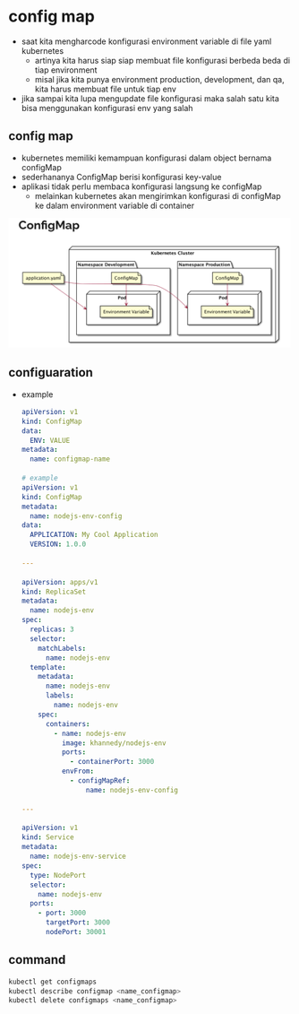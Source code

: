 # config map
- saat kita mengharcode konfigurasi environment variable di file yaml kubernetes
  - artinya kita harus siap siap membuat file konfigurasi berbeda beda di tiap environment
  - misal jika kita punya environment production, development, dan qa, kita harus membuat file untuk tiap env
- jika sampai kita lupa mengupdate file konfigurasi maka salah satu kita bisa menggunakan konfigurasi env yang salah

## config map
- kubernetes memiliki kemampuan konfigurasi dalam object bernama configMap
- sederhananya ConfigMap berisi konfigurasi key-value
- aplikasi tidak perlu membaca konfigurasi langsung ke configMap
  - melainkan kubernetes akan mengirimkan konfigurasi di configMap ke dalam environment variable di container

![alt text](docs/images/image.png)

## configuaration
- example
  ```yaml
  apiVersion: v1
  kind: ConfigMap
  data:
    ENV: VALUE
  metadata:
    name: configmap-name

  # example
  apiVersion: v1
  kind: ConfigMap
  metadata:
    name: nodejs-env-config
  data:
    APPLICATION: My Cool Application
    VERSION: 1.0.0

  ---

  apiVersion: apps/v1
  kind: ReplicaSet
  metadata:
    name: nodejs-env
  spec:
    replicas: 3
    selector:
      matchLabels:
        name: nodejs-env
    template:
      metadata:
        name: nodejs-env
        labels:
          name: nodejs-env
      spec:
        containers:
          - name: nodejs-env
            image: khannedy/nodejs-env
            ports:
              - containerPort: 3000
            envFrom:
              - configMapRef:
                  name: nodejs-env-config

  ---

  apiVersion: v1
  kind: Service
  metadata:
    name: nodejs-env-service
  spec:
    type: NodePort
    selector:
      name: nodejs-env
    ports:
      - port: 3000
        targetPort: 3000
        nodePort: 30001
  ```

## command
```bash
kubectl get configmaps
kubectl describe configmap <name_configmap>
kubectl delete configmaps <name_configmap>
```